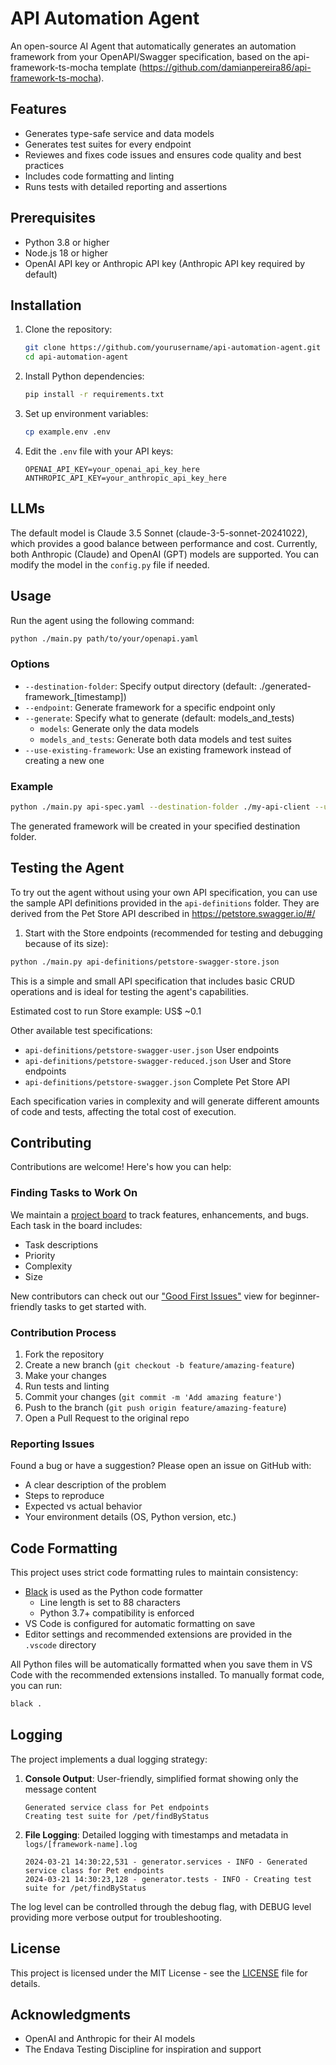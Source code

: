 # API Automation Agent

An open-source AI Agent that automatically generates an automation framework from your OpenAPI/Swagger specification, based on the api-framework-ts-mocha template (https://github.com/damianpereira86/api-framework-ts-mocha).

## Features

- Generates type-safe service and data models
- Generates test suites for every endpoint
- Reviewes and fixes code issues and ensures code quality and best practices
- Includes code formatting and linting
- Runs tests with detailed reporting and assertions

## Prerequisites

- Python 3.8 or higher
- Node.js 18 or higher
- OpenAI API key or Anthropic API key (Anthropic API key required by default)

## Installation

1. Clone the repository:
    ```bash
    git clone https://github.com/yourusername/api-automation-agent.git
    cd api-automation-agent
    ```

2. Install Python dependencies:
    ```bash
    pip install -r requirements.txt
    ```

3. Set up environment variables:
    ```bash
    cp example.env .env
    ```

4. Edit the `.env` file with your API keys:
    ```
    OPENAI_API_KEY=your_openai_api_key_here
    ANTHROPIC_API_KEY=your_anthropic_api_key_here
    ```

## LLMs

The default model is Claude 3.5 Sonnet (claude-3-5-sonnet-20241022), which provides a good balance between performance and cost. Currently, both Anthropic (Claude) and OpenAI (GPT) models are supported. You can modify the model in the `config.py` file if needed. 

## Usage

Run the agent using the following command:

```bash
python ./main.py path/to/your/openapi.yaml
```

### Options

- `--destination-folder`: Specify output directory (default: ./generated-framework_[timestamp])
- `--endpoint`: Generate framework for a specific endpoint only
- `--generate`: Specify what to generate (default: models_and_tests)
  - `models`: Generate only the data models
  - `models_and_tests`: Generate both data models and test suites
- `--use-existing-framework`: Use an existing framework instead of creating a new one

### Example

```bash
python ./main.py api-spec.yaml --destination-folder ./my-api-client --use-existing-framework
```

The generated framework will be created in your specified destination folder.

## Testing the Agent

To try out the agent without using your own API specification, you can use the sample API definitions provided in the `api-definitions` folder. They are derived from the Pet Store API described in https://petstore.swagger.io/#/

1. Start with the Store endpoints (recommended for testing and debugging because of its size):
```bash
python ./main.py api-definitions/petstore-swagger-store.json
```

This is a simple and small API specification that includes basic CRUD operations and is ideal for testing the agent's capabilities.  

Estimated cost to run Store example: US$ ~0.1

Other available test specifications:
- `api-definitions/petstore-swagger-user.json` User endpoints
- `api-definitions/petstore-swagger-reduced.json` User and Store endpoints
- `api-definitions/petstore-swagger.json` Complete Pet Store API

Each specification varies in complexity and will generate different amounts of code and tests, affecting the total cost of execution.

## Contributing

Contributions are welcome! Here's how you can help:

### Finding Tasks to Work On

We maintain a [project board](https://github.com/users/damianpereira86/projects/1/views/1) to track features, enhancements, and bugs. Each task in the board includes:
- Task descriptions
- Priority
- Complexity
- Size

New contributors can check out our ["Good First Issues"](https://github.com/users/damianpereira86/projects/1/views/7) view for beginner-friendly tasks to get started with.

### Contribution Process

1. Fork the repository
2. Create a new branch (`git checkout -b feature/amazing-feature`)
3. Make your changes
4. Run tests and linting
5. Commit your changes (`git commit -m 'Add amazing feature'`)
6. Push to the branch (`git push origin feature/amazing-feature`)
7. Open a Pull Request to the original repo

### Reporting Issues

Found a bug or have a suggestion? Please open an issue on GitHub with:
- A clear description of the problem
- Steps to reproduce
- Expected vs actual behavior
- Your environment details (OS, Python version, etc.)

## Code Formatting

This project uses strict code formatting rules to maintain consistency:

- [Black](https://black.readthedocs.io/) is used as the Python code formatter
  - Line length is set to 88 characters
  - Python 3.7+ compatibility is enforced
- VS Code is configured for automatic formatting on save
- Editor settings and recommended extensions are provided in the `.vscode` directory

All Python files will be automatically formatted when you save them in VS Code with the recommended extensions installed. To manually format code, you can run:
```bash
black .
```

## Logging

The project implements a dual logging strategy:

1. **Console Output**: User-friendly, simplified format showing only the message content
    ```
    Generated service class for Pet endpoints
    Creating test suite for /pet/findByStatus
    ```

2. **File Logging**: Detailed logging with timestamps and metadata in `logs/[framework-name].log`
    ```
    2024-03-21 14:30:22,531 - generator.services - INFO - Generated service class for Pet endpoints
    2024-03-21 14:30:23,128 - generator.tests - INFO - Creating test suite for /pet/findByStatus
    ```

The log level can be controlled through the debug flag, with DEBUG level providing more verbose output for troubleshooting.

## License

This project is licensed under the MIT License - see the [LICENSE](LICENSE) file for details.

## Acknowledgments

- OpenAI and Anthropic for their AI models
- The Endava Testing Discipline for inspiration and support
